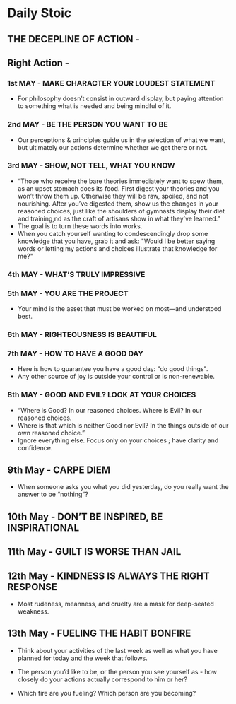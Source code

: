 # Daily Stoic

## THE DECEPLINE OF ACTION -

## Right Action -

### 1st MAY - MAKE CHARACTER YOUR LOUDEST STATEMENT

- For philosophy doesn’t consist in outward display, but paying attention to something what is needed and being mindful of it.

### 2nd MAY - BE THE PERSON YOU WANT TO BE

- Our perceptions & principles guide us in the selection of what we want, but ultimately our actions determine whether we get there or not.

### 3rd MAY - SHOW, NOT TELL, WHAT YOU KNOW

- “Those who receive the bare theories immediately want to spew them, as an upset stomach does its food. First digest your theories and you won’t throw them up. Otherwise they will be raw, spoiled, and not nourishing. After you’ve digested them, show us the changes in your reasoned choices, just like the shoulders of
gymnasts display their diet and training,nd as the craft of artisans show in what they’ve learned.”
- The goal is to turn these words into works.
- When you catch yourself wanting to condescendingly drop some knowledge that you have, grab it and ask: "Would I be better saying words or letting my actions and choices illustrate that knowledge for me?"

### 4th MAY - WHAT’S TRULY IMPRESSIVE

### 5th MAY - YOU ARE THE PROJECT

- Your mind is the asset that must be worked on most—and understood best.

### 6th MAY - RIGHTEOUSNESS IS BEAUTIFUL

### 7th MAY - HOW TO HAVE A GOOD DAY

- Here is how to guarantee you have a good day: "do good things".
- Any other source of joy is outside your control or is non-renewable.

### 8th MAY - GOOD AND EVIL? LOOK AT YOUR CHOICES

- “Where is Good? In our reasoned choices. Where is Evil? In our reasoned choices. 
- Where is that which is neither Good nor Evil? In the things outside of our own reasoned choice.”
- Ignore everything else. Focus only on your choices ; have clarity and confidence.

## 9th May - CARPE DIEM

- When someone asks you what you did yesterday, do you really want the answer to be “nothing”?

## 10th May - DON’T BE INSPIRED, BE INSPIRATIONAL

## 11th May - GUILT IS WORSE THAN JAIL

## 12th May - KINDNESS IS ALWAYS THE RIGHT RESPONSE

- Most rudeness, meanness, and cruelty are a mask for deep-seated
weakness.

## 13th May - FUELING THE HABIT BONFIRE

- Think about your activities of the last week as well as what you have
planned for today and the week that follows. 

- The person you’d like to be, or the person you see yourself as - 
how closely do  your actions actually correspond to him or her? 

- Which fire are you fueling? Which person are you becoming?
